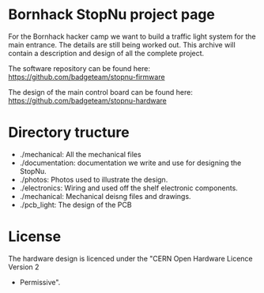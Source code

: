 # Bornhack StopNu project page

For the Bornhack hacker camp we want to build a traffic light system for the
main entrance. The details are still being worked out. This archive will
contain a description and design of all the complete project.

The software repository can be found here:  
https://github.com/badgeteam/stopnu-firmware

The design of the main control board can be found here:
https://github.com/badgeteam/stopnu-hardware

# Directory tructure

 * ./mechanical: All the mechanical files
 * ./documentation: documentation we write and use for designing the StopNu.
 * ./photos: Photos used to illustrate the design.
 * ./electronics: Wiring and used off the shelf electronic components. 
 * ./mechanical: Mechanical deisng files and drawings. 
 * ./pcb_light: The design of the PCB 

# License 

The hardware design is licenced under the "CERN Open Hardware Licence Version 2
- Permissive".
